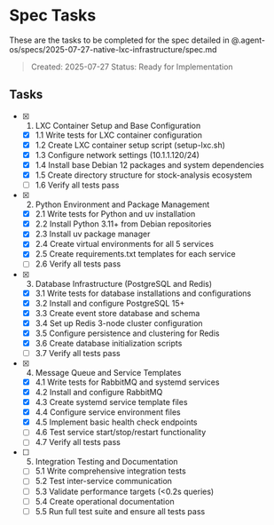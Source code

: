 # Spec Tasks

These are the tasks to be completed for the spec detailed in @.agent-os/specs/2025-07-27-native-lxc-infrastructure/spec.md

> Created: 2025-07-27
> Status: Ready for Implementation

## Tasks

- [x] 1. LXC Container Setup and Base Configuration
  - [x] 1.1 Write tests for LXC container configuration
  - [x] 1.2 Create LXC container setup script (setup-lxc.sh)
  - [x] 1.3 Configure network settings (10.1.1.120/24)
  - [x] 1.4 Install base Debian 12 packages and system dependencies
  - [x] 1.5 Create directory structure for stock-analysis ecosystem
  - [ ] 1.6 Verify all tests pass

- [x] 2. Python Environment and Package Management
  - [x] 2.1 Write tests for Python and uv installation
  - [x] 2.2 Install Python 3.11+ from Debian repositories
  - [x] 2.3 Install uv package manager
  - [x] 2.4 Create virtual environments for all 5 services
  - [x] 2.5 Create requirements.txt templates for each service
  - [ ] 2.6 Verify all tests pass

- [x] 3. Database Infrastructure (PostgreSQL and Redis)
  - [x] 3.1 Write tests for database installations and configurations
  - [x] 3.2 Install and configure PostgreSQL 15+
  - [x] 3.3 Create event store database and schema
  - [x] 3.4 Set up Redis 3-node cluster configuration
  - [x] 3.5 Configure persistence and clustering for Redis
  - [x] 3.6 Create database initialization scripts
  - [ ] 3.7 Verify all tests pass

- [x] 4. Message Queue and Service Templates
  - [x] 4.1 Write tests for RabbitMQ and systemd services
  - [x] 4.2 Install and configure RabbitMQ
  - [x] 4.3 Create systemd service template files
  - [x] 4.4 Configure service environment files
  - [x] 4.5 Implement basic health check endpoints
  - [ ] 4.6 Test service start/stop/restart functionality
  - [ ] 4.7 Verify all tests pass

- [ ] 5. Integration Testing and Documentation
  - [ ] 5.1 Write comprehensive integration tests
  - [ ] 5.2 Test inter-service communication
  - [ ] 5.3 Validate performance targets (<0.2s queries)
  - [ ] 5.4 Create operational documentation
  - [ ] 5.5 Run full test suite and ensure all tests pass